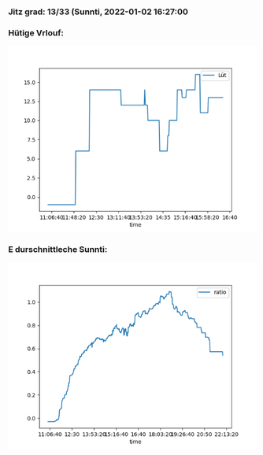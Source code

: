 ### Jitz grad: 13/33 (Sunnti, 2022-01-02 16:27:00

### Hütige Vrlouf:
![Graph](Today.png)

### E durschnittleche Sunnti:
![Graph](Sunnti.png)